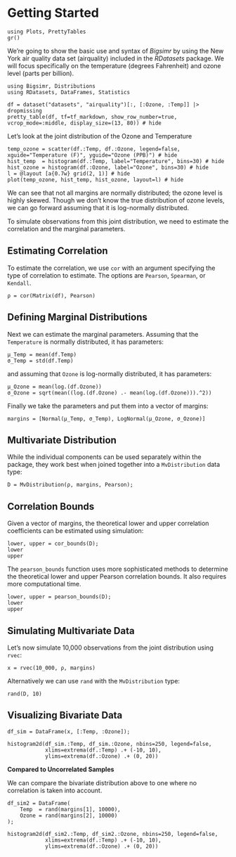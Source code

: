 # Getting Started

```@setup started
using Plots, PrettyTables
gr()
```

We’re going to show the basic use and syntax of *Bigsimr* by using the New York air quality data set (airquality) included in the *RDatasets* package. We will focus specifically on the temperature (degrees Fahrenheit) and ozone level (parts per billion).

```@example started
using Bigsimr, Distributions
using RDatasets, DataFrames, Statistics
```

```@example started
df = dataset("datasets", "airquality")[:, [:Ozone, :Temp]] |> dropmissing
pretty_table(df, tf=tf_markdown, show_row_number=true, vcrop_mode=:middle, display_size=(13, 80)) # hide
```

Let’s look at the joint distribution of the Ozone and Temperature

```@example started
temp_ozone = scatter(df.:Temp, df.:Ozone, legend=false, xguide="Temperature (F)", yguide="Ozone (PPB)") # hide
hist_temp  = histogram(df.:Temp, label="Temperature", bins=30) # hide
hist_ozone = histogram(df.:Ozone, label="Ozone", bins=30) # hide
l = @layout [a{0.7w} grid(2, 1)] # hide
plot(temp_ozone, hist_temp, hist_ozone, layout=l) # hide
```

We can see that not all margins are normally distributed; the ozone level is highly skewed. Though we don’t know the true distribution of ozone levels, we can go forward assuming that it is log-normally distributed.

To simulate observations from this joint distribution, we need to estimate the correlation and the marginal parameters.

## Estimating Correlation

To estimate the correlation, we use `cor` with an argument specifying the type of correlation to estimate. The options are `Pearson`, `Spearman`, or `Kendall`.

```@repl started
ρ = cor(Matrix(df), Pearson)
```

## Defining Marginal Distributions

Next we can estimate the marginal parameters. Assuming that the `Temperature` is normally distributed, it has parameters:

```@repl started
μ_Temp = mean(df.Temp)
σ_Temp = std(df.Temp)
```

and assuming that `Ozone` is log-normally distributed, it has parameters:

```@repl started
μ_Ozone = mean(log.(df.Ozone))
σ_Ozone = sqrt(mean((log.(df.Ozone) .- mean(log.(df.Ozone))).^2))
```

Finally we take the parameters and put them into a vector of margins:

```@repl started
margins = [Normal(μ_Temp, σ_Temp), LogNormal(μ_Ozone, σ_Ozone)]
```

## Multivariate Distribution

While the individual components can be used separately within the package, they work best when joined together into a `MvDistribution` data type:

```@repl started
D = MvDistribution(ρ, margins, Pearson);
```

## Correlation Bounds

Given a vector of margins, the theoretical lower and upper correlation coefficients can be estimated using simulation:

```@repl started
lower, upper = cor_bounds(D);
lower
upper
```

The `pearson_bounds` function uses more sophisticated methods to determine the theoretical lower and upper Pearson correlation bounds. It also requires more computational time.

```@repl started
lower, upper = pearson_bounds(D);
lower
upper
```

## Simulating Multivariate Data

Let’s now simulate 10,000 observations from the joint distribution using `rvec`:

```@repl started
x = rvec(10_000, ρ, margins)
```

Alternatively we can use `rand` with the `MvDistribution` type:

```@repl started
rand(D, 10)
```

## Visualizing Bivariate Data

```@example started
df_sim = DataFrame(x, [:Temp, :Ozone]);

histogram2d(df_sim.:Temp, df_sim.:Ozone, nbins=250, legend=false,
			xlims=extrema(df.:Temp) .+ (-10, 10), 
			ylims=extrema(df.:Ozone) .+ (0, 20))
```

**Compared to Uncorrelated Samples**

We can compare the bivariate distribution above to one where no correlation is taken into account.

```@example started
df_sim2 = DataFrame(
	Temp  = rand(margins[1], 10000), 
	Ozone = rand(margins[2], 10000)
);

histogram2d(df_sim2.:Temp, df_sim2.:Ozone, nbins=250, legend=false,
			xlims=extrema(df.:Temp) .+ (-10, 10), 
			ylims=extrema(df.:Ozone) .+ (0, 20))
```